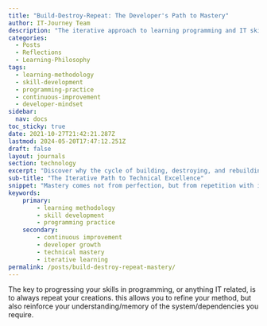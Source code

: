 ```yaml
---
title: "Build-Destroy-Repeat: The Developer's Path to Mastery"
author: IT-Journey Team
description: "The iterative approach to learning programming and IT skills through continuous practice, refinement, and rebuilding"
categories:
  - Posts
  - Reflections
  - Learning-Philosophy
tags:
  - learning-methodology
  - skill-development
  - programming-practice
  - continuous-improvement
  - developer-mindset
sidebar:
  nav: docs
toc_sticky: true
date: 2021-10-27T21:42:21.287Z
lastmod: 2024-05-20T17:47:12.251Z
draft: false
layout: journals
section: technology
excerpt: "Discover why the cycle of building, destroying, and rebuilding is the most effective path to technical mastery and deep understanding"
sub-title: "The Iterative Path to Technical Excellence"
snippet: "Mastery comes not from perfection, but from repetition with intention"
keywords:
    primary:
        - learning methodology
        - skill development
        - programming practice
    secondary:
        - continuous improvement
        - developer growth
        - technical mastery
        - iterative learning
permalink: /posts/build-destroy-repeat-mastery/
---
```


The key to progressing your skills in programming, or anything IT related, is to always repeat your creations. this allows you to refine your method, but also reinforce your understanding/memory of the system/dependencies you require. 

